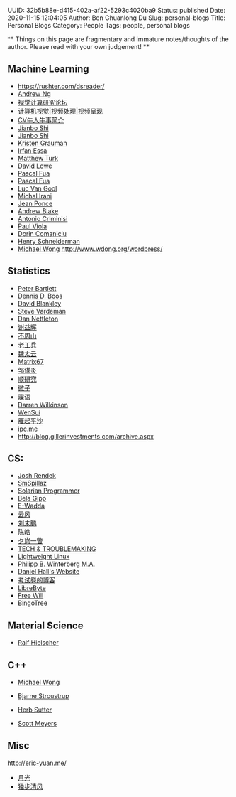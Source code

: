 UUID: 32b5b88e-d415-402a-af22-5293c4020ba9
Status: published
Date: 2020-11-15 12:04:05
Author: Ben Chuanlong Du
Slug: personal-blogs
Title: Personal Blogs
Category: People
Tags: people, personal blogs

**
Things on this page are
fragmentary and immature notes/thoughts of the author.
Please read with your own judgement!
**

## Machine Learning

- https://rushter.com/dsreader/
- [Andrew Ng](http://ai.stanford.edu/~ang/)
- [视觉计算研究论坛](http://www.sigvc.org/bbs/forum.php)
- [计算机视觉|视频处理|视频呈现](http://doctorimage.cn/)
- [CV牛人牛事简介](http://doctorimage.cn/2013/01/01/cv-intro-niubility/#6481970-qzone-1-83120-80417069b226f89a8531d1742d53942d)
- [Jianbo Shi](www.cis.upenn.edu/~jshi/)
- [Jianbo Shi](www.cs.cmu.edu/~jshi/)
- [Kristen Grauman](www.cs.utexas.edu/~grauman/)
- [Irfan Essa](www.ic.gatech.edu/people/irfan-essa)
- [Matthew Turk](www.cs.ucsb.edu/~mturk/)
- [David Lowe](http://www.cs.ubc.ca/~lowe/)
- [Pascal Fua](http://cvlab.epfl.ch/~fua/)
- [Pascal Fua](http://people.epfl.ch/pascal.fua)
- [Luc Van Gool](http://www.vision.ee.ethz.ch/~vangool/)
- [Michal Irani](http://www.wisdom.weizmann.ac.il/~irani/)
- [Jean Ponce](http://www.di.ens.fr/~ponce/)
- [Andrew Blake](http://research.microsoft.com/~ablake)
- [Antonio Criminisi](http://research.microsoft.com/en-us/people/antcrim/)
- [Paul Viola](http://research.microsoft.com/en-us/um/people/viola/)
- [Dorin Comaniclu](http://www.cs.cmu.edu/~har/)
- [Henry Schneiderman](http://www.cs.cmu.edu/~hws/)
- [Michael Wong](https://wongmichael.com/)
http://www.wdong.org/wordpress/

## Statistics

- [Peter Bartlett](http://www.stat.berkeley.edu/~bartlett/)
- [Dennis D. Boos](http://www4.stat.ncsu.edu/~boos/)
- [David Blankley](http://www.blankley.com/)
- [Steve Vardeman](http://www.public.iastate.edu/~vardeman/)
- [Dan Nettleton](http://www.public.iastate.edu/~dnett/)
- [谢益辉](http://yihui.name/)
- [不周山](http://www.wentrue.net/blog/)
- [老工兵](http://lgby.blog.sohu.com)
- [魏太云](http://taiyun.cos.name/)
- [Matrix67](http://www.matrix67.com/blog/)
- [邹谋炎](http://blog.sciencenet.cn/u/zoumouyan/)
- [顺研究](http://hi.baidu.com/new/karashun)
- [微子](http://www.douban.com/people/changsheng/)
- [寱语](http://www.kzeng.info/)
- [Darren Wilkinson](http://darrenjw.wordpress.com)
- [WenSui](http:://statcompute.wordpress.com)
- [雁起平沙](http://chen.yanping.me/cn/)
- [ipc.me](http://www.ipc.me/)
- http://blog.gillerinvestments.com/archive.aspx

## CS:
- [Josh Rendek](http://joshrendek.com/)
- [SmSpillaz](http://smspillaz.wordpress.com/)
- [Solarian Programmer](http://solarianprogrammer.com/)
- [Bela Gipp](http://gipp.com/)
- [E-Wadda](http://e-wadda.blogspot.com/)
- [云风](http://blog.codingnow.com)
- [刘未鹏](http://mindhacks.cn)
- [陈皓](http://coolshell.cn)
- [夕岚一瞥](http://blog.sina.com.cn/love851230)
- [TECH & TROUBLEMAKING](http://www.trimentation.com/wp/)
- [Lightweight Linux](http://lightlinux.blogspot.com/)
- [Philipp B. Winterberg M.A.](http://www.philipp-winterberg.com/)
- [Daniel Hall's Website](http://www.danielhall.me/)
- [考试卷的博客](http://www.kaoshijuan.net/blog/)
- [LibreByte](http://www.librebyte.net/en/)
- [Free Will](http://zhuoqiang.me/)
- [BingoTree](http://bingotree.cn/)

## Material Science
- [Ralf Hielscher](http://www-user.tu-chemnitz.de/~rahi/pubs.php?druck)



## C++ 

- [Michael Wong](https://wongmichael.com/)

- [Bjarne Stroustrup](http://www.stroustrup.com/)

- [Herb Sutter](http://herbsutter.com/)

- [Scott Meyers](http://scottmeyers.blogspot.com)

## Misc

http://eric-yuan.me/
- [月光](http://www.williamlong.info/blog/)
- [独步清风](http://dbqf.xyz)